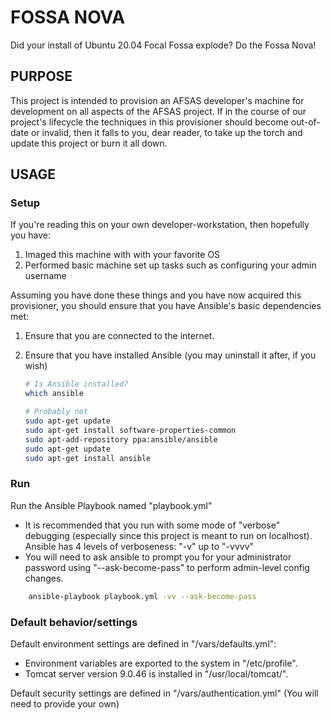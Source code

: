 # FOSSA NOVA
Did your install of Ubuntu 20.04 Focal Fossa explode? Do the Fossa Nova!

## PURPOSE

This project is intended to provision an AFSAS developer's machine for development on all aspects of the AFSAS project.
If in the course of our project's lifecycle the techniques in this provisioner should become out-of-date or invalid, then it falls to you, dear reader, to take up the torch and update this project or burn it all down.

## USAGE

### Setup

If you're reading this on your own developer-workstation, then hopefully you have:

1. Imaged this machine with with your favorite OS
2. Performed basic machine set up tasks such as configuring your admin username

Assuming you have done these things and you have now acquired this provisioner, you should ensure that you have Ansible's basic dependencies met:

1. Ensure that you are connected to the internet.
2. Ensure that you have installed Ansible (you may uninstall it after, if you wish)

    ``` bash
    # Is Ansible installed?
    which ansible

    # Probably not
    sudo apt-get update
    sudo apt-get install software-properties-common
    sudo apt-add-repository ppa:ansible/ansible
    sudo apt-get update
    sudo apt-get install ansible
    ```

### Run

Run the Ansible Playbook named "playbook.yml"
- It is recommended that you run with some mode of "verbose" debugging (especially since this project is meant to run on localhost). Ansible has 4 levels of verboseness: "-v" up to "-vvvv"
- You will need to ask ansible to prompt you for your administrator password using "--ask-become-pass" to perform admin-level config changes.

``` bash
    ansible-playbook playbook.yml -vv --ask-become-pass
```

### Default behavior/settings

Default environment settings are defined in "/vars/defaults.yml":
- Environment variables are exported to the system in "/etc/profile".
- Tomcat server version 9.0.46 is installed in "/usr/local/tomcat/".

Default security settings are defined in "/vars/authentication.yml" (You will need to provide your own)
